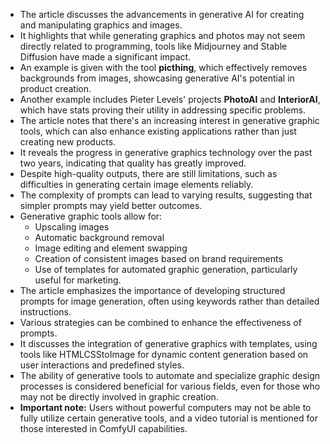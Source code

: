 - The article discusses the advancements in generative AI for creating and manipulating graphics and images.
- It highlights that while generating graphics and photos may not seem directly related to programming, tools like Midjourney and Stable Diffusion have made a significant impact.
- An example is given with the tool **picthing**, which effectively removes backgrounds from images, showcasing generative AI's potential in product creation.
- Another example includes Pieter Levels' projects **PhotoAI** and **InteriorAI**, which have stats proving their utility in addressing specific problems.
- The article notes that there's an increasing interest in generative graphic tools, which can also enhance existing applications rather than just creating new products.
- It reveals the progress in generative graphics technology over the past two years, indicating that quality has greatly improved.
- Despite high-quality outputs, there are still limitations, such as difficulties in generating certain image elements reliably.
- The complexity of prompts can lead to varying results, suggesting that simpler prompts may yield better outcomes.
- Generative graphic tools allow for:
  - Upscaling images 
  - Automatic background removal
  - Image editing and element swapping 
  - Creation of consistent images based on brand requirements
  - Use of templates for automated graphic generation, particularly useful for marketing.
- The article emphasizes the importance of developing structured prompts for image generation, often using keywords rather than detailed instructions.
- Various strategies can be combined to enhance the effectiveness of prompts.
- It discusses the integration of generative graphics with templates, using tools like HTMLCSStoImage for dynamic content generation based on user interactions and predefined styles.
- The ability of generative tools to automate and specialize graphic design processes is considered beneficial for various fields, even for those who may not be directly involved in graphic creation.
- **Important note:** Users without powerful computers may not be able to fully utilize certain generative tools, and a video tutorial is mentioned for those interested in ComfyUI capabilities.